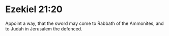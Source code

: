 # Ezekiel 21:20

Appoint a way, that the sword may come to Rabbath of the Ammonites, and to Judah in Jerusalem the defenced.